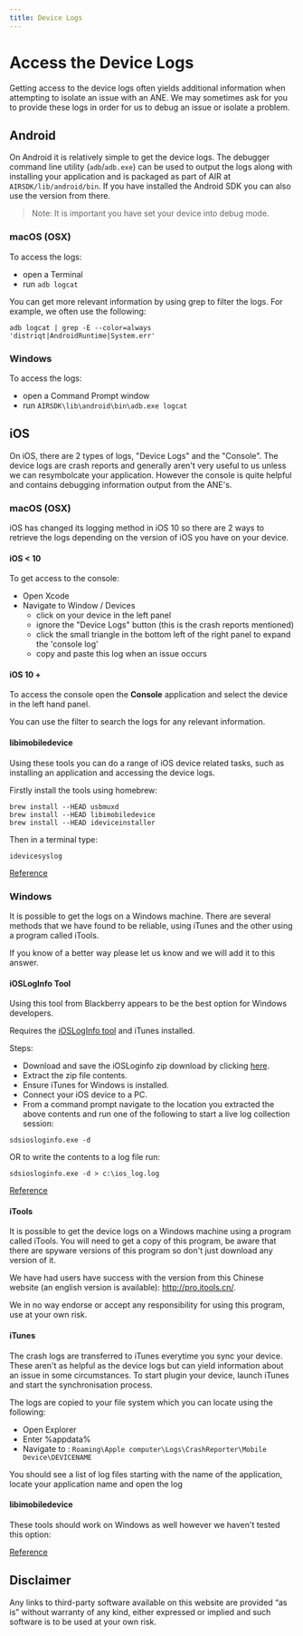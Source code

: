 ```yaml
---
title: Device Logs
---
```


# Access the Device Logs

Getting access to the device logs often yields additional information when attempting to isolate an issue with an ANE. We may sometimes ask for you to provide these logs in order for us to debug an issue or isolate a problem.

## Android

On Android it is relatively simple to get the device logs. The debugger command line utility (`adb`/`adb.exe`) can be used to output the logs along with installing your application and is packaged as part of AIR at `AIRSDK/lib/android/bin`. If you have installed the Android SDK you can also use the version from there.

> Note: It is important you have set your device into debug mode.

### macOS (OSX)

To access the logs:

- open a Terminal
- run `adb logcat`

You can get more relevant information by using grep to filter the logs. For example, we often use the following:

```
adb logcat | grep -E --color=always 'distriqt|AndroidRuntime|System.err'
```


### Windows

To access the logs:

- open a Command Prompt window
- run `AIRSDK\lib\android\bin\adb.exe logcat`



## iOS

On iOS, there are 2 types of logs, "Device Logs" and the "Console". The device logs are crash reports and generally aren't very useful to us unless we can resymbolcate your application. However the console is quite helpful and contains debugging information output from the ANE's.

### macOS (OSX)

iOS has changed its logging method in iOS 10 so there are 2 ways to retrieve the logs depending on the version of iOS you have on your device.

#### iOS < 10

To get access to the console:

- Open Xcode
- Navigate to Window / Devices
    - click on your device in the left panel
    - ignore the "Device Logs" button (this is the crash reports mentioned)
    - click the small triangle in the bottom left of the right panel to expand the 'console log'
    - copy and paste this log when an issue occurs


#### iOS 10 +

To access the console open the **Console** application and select the device in the left hand panel.

You can use the filter to search the logs for any relevant information. 


#### libimobiledevice

Using these tools you can do a range of iOS device related tasks, such as installing an application and accessing the device logs.

Firstly install the tools using homebrew:

```
brew install --HEAD usbmuxd
brew install --HEAD libimobiledevice  
brew install --HEAD ideviceinstaller  
```

Then in a terminal type:

```
idevicesyslog
```

[Reference](http://www.libimobiledevice.org/)



### Windows

It is possible to get the logs on a Windows machine. There are several methods that we have found to be reliable, using iTunes and the other using a program called iTools.

If you know of a better way please let us know and we will add it to this answer.


#### iOSLogInfo Tool

Using this tool from Blackberry appears to be the best option for Windows developers. 

Requires the [iOSLogInfo tool](https://www.blackberry.com/blackberrytraining/web/KB_Resources/KB36986_iOSLogInfo_4.3.4.zip) and iTunes installed.

Steps:

- Download and save the iOSLoginfo zip download by clicking [here](https://www.blackberry.com/blackberrytraining/web/KB_Resources/KB36986_iOSLogInfo_4.3.4.zip).
- Extract the zip file contents.
- Ensure iTunes for Windows is installed.
- Connect your iOS device to a PC.
- From a command prompt navigate to the location you extracted the above contents and run one of the following to start a live log collection session:

```
sdsiosloginfo.exe -d
```

OR to write the contents to a log file run:
 
```
sdsiosloginfo.exe -d > c:\ios_log.log
```

[Reference](http://support.blackberry.com/kb/articleDetail?articleNumber=000036986)



#### iTools

It is possible to get the device logs on a Windows machine using a program called iTools. You will need to get a copy of this program, be aware that there are spyware versions of this program so don't just download any version of it.

We have had users have success with the version from this Chinese website (an english version is available): http://pro.itools.cn/.

We in no way endorse or accept any responsibility for using this program, use at your own risk.



#### iTunes

The crash logs are transferred to iTunes everytime you sync your device. These aren't as helpful as the device logs but can yield information about an issue in some circumstances. To start plugin your device, launch iTunes and start the synchronisation process.

The logs are copied to your file system which you can locate using the following:

- Open Explorer
- Enter %appdata%
- Navigate to : `Roaming\Apple computer\Logs\CrashReporter\Mobile Device\DEVICENAME`

You should see a list of log files starting with the name of the application, locate your application name and open the log


#### libimobiledevice

These tools should work on Windows as well however we haven't tested this option:

[Reference](http://www.libimobiledevice.org/)


## Disclaimer

Any links to third-party software available on this website are provided “as is” without warranty of any kind, either expressed or implied and such software is to be used at your own risk.

